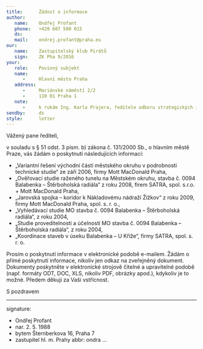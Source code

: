 ```yaml
---
title:      Žádost o informace
author:
   name:    Ondřej Profant
   phone:   +420 607 580 015
   ds:      
   mail:    ondrej.profant@praha.eu
our:
   name:    Zastupitelský klub Pirátů
   sign:    ZK Pha 9/2016
your:
   role:    Povinný subjekt
   name:    
      -     Hlavní město Praha
   address:
      -     Mariánské náměstí 2/2
      -     110 01 Praha 1
   note:
      -     k rukám Ing. Karla Prajera, ředitele odboru strategických investic
sendby:     ds
style:      letter
---
```


Vážený pane řediteli,

v souladu s § 51 odst. 3 písm. b) zákona č. 131/2000 Sb., o hlavním městě Praze, vás žádám o poskytnutí následujících informací:

- „Variantní řešení východní části městského okruhu v podrobnosti technické studie“ ze září 2006, firmy Mott MacDonald Praha,
- „Ověřovací studie raženého tunelu na Městském okruhu, stavba č. 0094 Balabenka – Štěrboholská radiála“ z roku 2008, firem SATRA, spol. s.r.o. + Mott MacDonald Praha,
- „Jarovská spojka – koridor k Nákladovému nádraží Žižkov“ z roku 2009, firmy Mott MacDonald Praha, spol. s. r. o.,
- „Vyhledávací studie MO stavba č. 0094 Balabenka – Štěrboholská radiála“, z roku 2004,
- „Studie proveditelnosti a účelnosti MO stavba č. 0094 Balabenka – Štěrboholská radiála“, z roku 2004,
- „Koordinace staveb v úseku Balabenka – U Kříže“, firmy SATRA, spol. s. r. o.

Prosím o poskytnutí informace v elektronické podobě e-mailem. Žádám o přímé poskytnutí informace, nikoliv jen odkaz na zveřejněný dokument. Dokumenty poskytněte v elektronické strojově čitelné a upravitelné podobě (např. formáty ODT, DOC, XLS, nikoliv PDF, obrázky apod.), kdykoliv je to možné. Předem děkuji za Vaši vstřícnost.

S pozdravem

---
signature: 
  - Ondřej Profant
  - nar. 2. 5. 1988
  - bytem Šternberkova 16, Praha 7
  - zastupitel hl. m. Prahy
abbr:       ondra
...